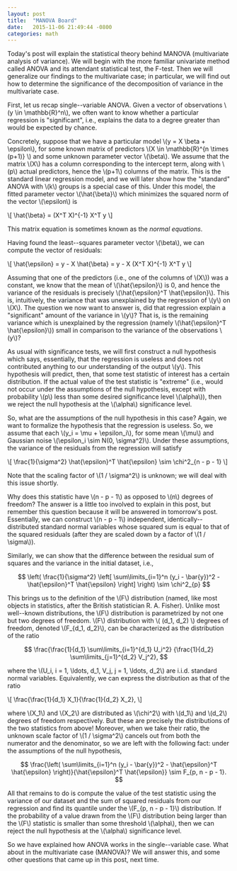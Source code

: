 ```yaml
---
layout: post
title:  "MANOVA Board"
date:   2015-11-06 21:49:44 -0800
categories: math
---
```


Today's post will explain the statistical theory behind MANOVA (multivariate
analysis of variance). We will begin with the more familiar univariate method
called ANOVA and its attendant statistical test, the F-test. Then we will
generalize our findings to the multivariate case; in particular, we will
find out how to determine the significance of the decomposition of variance
in the multivariate case.

First, let us recap single--variable ANOVA. Given a vector of observations
\\(y \in \mathbb{R}^n\\), we often want to know whether a particular regression
is "significant", i.e., explains the data to a degree greater than would be
expected by chance.

Concretely, suppose that we have a particular model \\(y = X \beta + \epsilon\\),
for some known matrix of predictors \\(X \in \mathbb{R}^{n \times (p+1)} \\)
and some unknown parameter vector \\(\beta\\). We assume that the matrix \\(X\\)
has a column corresponding to the intercept term, along with \\(p\\) actual predictors,
hence the \\(p+1\\) columns of the matrix. This is the standard linear regression
model, and we will later show how the "standard" ANOVA with \\(k\\) groups is a
special case of this. Under this model, the fitted parameter vector \\(\hat{\beta}\\)
which minimizes the squared norm of the vector \\(\epsilon\\)
is

\\[ \hat{\beta} = (X^T X)^{-1} X^T y \\]

This matrix equation is sometimes known as the *normal equations*.

Having found the least--squares parameter vector \\(\beta\\), we can compute
the vector of residuals:

\\[ \hat{\epsilon} = y - X \hat{\beta} = y - X (X^T X)^{-1} X^T y \\]

Assuming that one of the predictors (i.e., one of the columns of \\(X\\)) was a
constant, we know that the mean of \\(\hat{\epsilon}\\) is 0, and hence the
variance of the residuals is precisely \\(\hat{\epsilon}^T \hat{\epsilon}\\).
This is, intuitively, the variance that was unexplained by the regression of
\\(y\\) on \\(X\\). The question we now want to answer is, did that regression
explain a "significant" amount of the variance in \\(y\\)?  That is, is the
remaining variance which is unexplained by the regression (namely
\\(\hat{\epsilon}^T \hat{\epsilon}\\)) small in comparison to the variance of
the observations \\(y\\)?

As usual with significance tests, we will first construct a null hypothesis
which says, essentially, that the regression is useless and does not contributed
anything to our understanding of the output \\(y\\). This hypothesis will
predict, then, that some test statistic of interest has a certain distribution.
If the actual value of the test statistic is "extreme" (i.e., would not
occur under the assumptions of the null hypothesis, except with probability
\\(p\\) less than some desired significance level \\(\alpha\\)), then we reject the null hypothesis
at the \\(\alpha\\) significance level.

So, what are the assumptions of the null hypothesis in this case? Again, we want
to formalize the hypothesis that the regression is useless. So, we assume that
each \\(y_i = \mu + \epsilon_i\\), for some mean \\(\mu\\) and Gaussian noise
\\(\epsilon_i \sim N(0, \sigma^2)\\). Under these assumptions, the variance
of the residuals from the regression will satisfy

\\[ \frac{1}{\sigma^2} \hat{\epsilon}^T \hat{\epsilon} \sim \chi^2_{n - p - 1} \\]

Note that the scaling factor of \\(1 / \sigma^2\\) is unknown; we will deal
with this issue shortly.

Why does this statistic have \\(n - p - 1\\) as opposed to \\(n\\) degrees of
freedom? The answer is a little too involved to explain in this post, but
remember this question because it will be answered in tomorrow's post.
Essentially, we can construct \\(n - p - 1\\) independent,
identically--distributed standard normal variables whose squared sum is equal
to that of the squared residuals (after they are scaled down by a factor of
\\(1 / \sigma\\)).

Similarly, we can show that the difference between the residual sum of squares
and the variance in the initial dataset, i.e.,

$$ \left( \frac{1}{\sigma^2} \left[ \sum\limits_{i=1}^n (y_i - \bar{y})^2 - \hat{\epsilon}^T \hat{\epsilon} \right] \right) \sim \chi^2_{p} $$

This brings us to the definition of the \\(F\\) distribution (named, like most
objects in statistics, after the British statistician R. A. Fisher).  Unlike
most well--known distributions, the \\(F\\) distribution is parametrized by not
one but two degrees of freedom.  \\(F\\) distribution with \\( (d_1, d_2) \\)
degrees of freedom, denoted \\(F_{d_1, d_2}\\), can be characterized as the
distribution of the ratio

$$ \frac{\frac{1}{d_1} \sum\limits_{i=1}^{d_1} U_i^2} {\frac{1}{d_2} \sum\limits_{j=1}^{d_2} V_j^2}, $$

where the \\(U_i, i = 1, \ldots, d_1, V_j, j = 1, \ldots, d_2\\) are i.i.d.
standard normal variables. Equivalently, we can express the distribution as
that of the ratio

\\[ \frac{\frac{1}{d_1} X_1}{\frac{1}{d_2} X_2}, \\]

where \\(X_1\\) and \\(X_2\\) are distributed as \\(\chi^2\\) with \\(d_1\\)
and \\(d_2\\) degrees of freedom respectively.  But these are precisely the
distributions of the two statistics from above! Moreover, when we take their
ratio, the unknown scale factor of \\(1 / \sigma^2\\) cancels out from both the
numerator and the denominator, so we are left with the following fact: under
the assumptions of the null hypothesis,

$$ \frac{\left( \sum\limits_{i=1}^n (y_i - \bar{y})^2 - \hat{\epsilon}^T \hat{\epsilon} \right)}{\hat{\epsilon}^T \hat{\epsilon}} \sim F_{p, n - p - 1}. $$

All that remains to do is compute the value of the test statistic using the
variance of our dataset and the sum of squared residuals from our regression
and find its quantile under the \\(F_{p, n - p - 1}\\) distribution. If the
probability of a value drawn from the \\(F\\) distribution being larger than
the \\(F\\) statistic is smaller than some threshold \\(\alpha\\), then we can
reject the null hypothesis at the \\(\alpha\\) significance level.

So we have explained how ANOVA works in the single--variable case. What about
in the multivariate case (MANOVA)? We will answer this, and some other questions
that came up in this post, next time.
